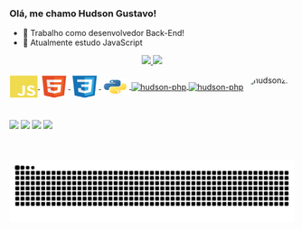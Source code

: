 ### Olá, me chamo Hudson Gustavo!

- 🔭 Trabalho como desenvolvedor Back-End!
- 🌱 Atualmente estudo JavaScript

<div align="center">
  <a href="https://github.com/tlshudson">
  <img height="180em" src="https://github-readme-stats.vercel.app/api?username=tlshudson&show_icons=true&theme=dark&include_all_commits=true&count_private=true"/>
  <img height="180em" src="https://github-readme-stats.vercel.app/api/top-langs/?username=tlshudson&layout=compact&langs_count=7&theme=dark"/>
</div>

<div style="display: inline_block"><br>
  <img align="center" alt="hudson-Js" height="40" width="50" src="https://raw.githubusercontent.com/devicons/devicon/master/icons/javascript/javascript-plain.svg">
  <img align="center" alt="hudson-HTML" height="40" width="50" src="https://raw.githubusercontent.com/devicons/devicon/master/icons/html5/html5-original.svg">
  <img align="center" alt="hudson-CSS" height="40" width="50" src="https://raw.githubusercontent.com/devicons/devicon/master/icons/css3/css3-original.svg">
  <img align="center" alt="hudson-Python" height="30" width="50" src="https://raw.githubusercontent.com/devicons/devicon/master/icons/python/python-original.svg">
  <img align="center" alt="hudson-php" height="40" width="50" src="https://cdn.jsdelivr.net/gh/devicons/devicon/icons/php/php-original.svg">
  <img align="center" alt="hudson-php" height="40" width="50" 
src="https://cdn.jsdelivr.net/gh/devicons/devicon/icons/mysql/mysql-original-wordmark.svg" />
          
  
  <img align="right" alt="hudsonziin" height="150" style="border-radius:50px;" src="https://instagram.fbsb8-1.fna.fbcdn.net/v/t51.2885-19/297335542_864433497865145_3200595487059300587_n.jpg?stp=dst-jpg_s150x150&_nc_ht=instagram.fbsb8-1.fna.fbcdn.net&_nc_cat=105&_nc_ohc=6qVaqQxEYKkAX-RrPID&edm=AOQ1c0wBAAAA&ccb=7-5&oh=00_AT9HYp-RHmbBYvtmfyk3dnrZoSyGI5EufAkLDe7kOa6XJA&oe=632235D5&_nc_sid=8fd12b">
</div>

#

<div>
  <a href="https://www.instagram.com/hudsonziin_/" target="_blank"><img src="https://img.shields.io/badge/-Instagram-%23E4405F?style=for-the-badge&logo=instagram&logoColor=black" target="_blank"></a>
 <a href="https://discord.gg/M8hnhpj4" target="_blank"><img src="https://img.shields.io/badge/Discord-7289DA?style=for-the-badge&logo=discord&logoColor=black" target="_blank"></a> 
  <a href = "mailto:hudsonteles00@gmail.com"><img src="https://img.shields.io/badge/-Gmail-%23333?style=for-the-badge&logo=gmail&logoColor=black" target="_blank"></a>
  <a href="https://www.linkedin.com/in/hudson-teles-381a451ab/" target="_blank"><img src="https://img.shields.io/badge/-LinkedIn-%230077B5?style=for-the-badge&logo=linkedin&logoColor=black" target="_blank"></a> 

![snake gif](https://github.com/tlshudson/tlshudson/blob/output/github-contribution-grid-snake.svg)
  
  </div>

